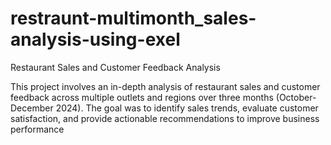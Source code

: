 # restraunt-multimonth_sales-analysis-using-exel
 Restaurant Sales and Customer Feedback Analysis

This project involves an in-depth analysis of restaurant sales and customer feedback across multiple outlets and regions over three months (October-December 2024). The goal was to identify sales trends, evaluate customer satisfaction, and provide actionable recommendations to improve business performance
